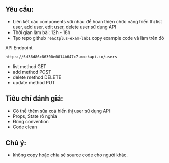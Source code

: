 ## Yêu cầu:
- Liên kết các components với nhau để hoàn thiện chức năng hiển thị list user, add user, edit user, delete user sử dụng API
- Thời gian làm bài: 12h - 18h
- Tạo repo github `reactplus-exam-lab1` copy example code và làm trên đó

API Endpoint 
```text
https://5d36d86c86300e0014b647c7.mockapi.io/users
```
- list method GET
- add method POST
- delete method DELETE
- update method PUT

## Tiêu chí đánh giá:
- Có thể thêm sửa xoá hiển thị user sử dụng API
- Props, State rõ nghĩa 
- Đúng convention
- Code clean 

## Chú ý:
- không copy hoặc chia sẻ source code cho người khác.
